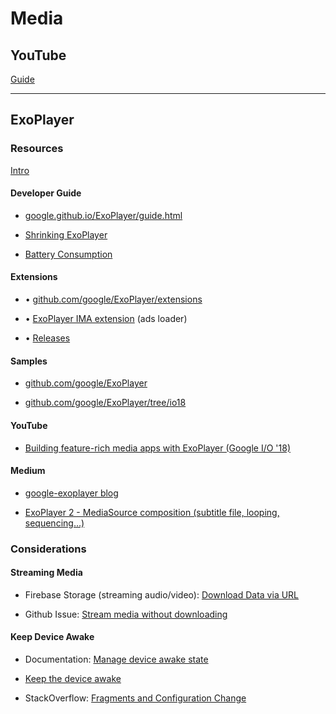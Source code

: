 # Media

## YouTube
[Guide](https://docs.google.com/document/d/1SP3mo4c4aFclQSJG4ECrCIqbrytPNm_f2LgtULTY25Y/edit)

---

## ExoPlayer

### Resources
[Intro](https://developer.android.com/guide/topics/media/exoplayer)

#### Developer Guide

- [google.github.io/ExoPlayer/guide.html](https://google.github.io/ExoPlayer/guide.html)

- [Shrinking ExoPlayer](https://google.github.io/ExoPlayer/shrinking.html)

- [Battery Consumption](https://google.github.io/ExoPlayer/battery-consumption.html)

#### Extensions

- • [github.com/google/ExoPlayer/extensions](https://github.com/google/ExoPlayer/tree/release-v2/extensions/)

- • [ExoPlayer IMA extension](https://github.com/google/ExoPlayer/tree/release-v2/extensions/ima) (ads loader)

- • [Releases](https://github.com/google/ExoPlayer/releases)

#### Samples

- [github.com/google/ExoPlayer](https://github.com/google/ExoPlayer)

- [github.com/google/ExoPlayer/tree/io18](https://github.com/google/ExoPlayer/tree/io18)

#### YouTube

- [Building feature-rich media apps with ExoPlayer (Google I/O '18)](https://www.youtube.com/watch?v=svdq1BWl4r8)

#### Medium

- [google-exoplayer blog](https://medium.com/google-exoplayer)

- [ExoPlayer 2 - MediaSource composition (subtitle file, looping, sequencing...)](https://medium.com/google-exoplayer/exoplayer-2-x-mediasource-composition-6c285fcbca1f)

### Considerations

#### Streaming Media
- Firebase Storage (streaming audio/video): [Download Data via URL](https://firebase.google.com/docs/storage/android/download-files#download_data_via_url)

- Github Issue: [Stream media without downloading](https://github.com/google/ExoPlayer/issues/5028)

#### Keep Device Awake

- Documentation: [Manage device awake state](https://developer.android.com/training/scheduling/)

- [Keep the device awake](https://developer.android.com/training/scheduling/wakelock)

- StackOverflow: [Fragments and Configuration Change](https://stackoverflow.com/a/53908821/2253682)
